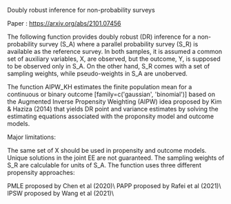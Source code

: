 Doubly robust inference for non-probability surveys 

Paper : https://arxiv.org/abs/2101.07456

The following function provides doubly robust (DR) inference for a non-probability survey (S_A) where a parallel probability survey (S_R) is available as the reference survey. In both samples, it is assumed a common set of auxiliary variables, X, are observed, but the outcome, Y, is supposed to be observed only in S_A. On the other hand, S_R comes with a set of sampling weights, while pseudo-weights in S_A are unoberved.

The function AIPW_KH estimates the finite population mean for a continuous or binary outcome [family=c('gaussian', 'binomial')] based on the Augmented Inverse Propensity Weighting (AIPW) idea proposed by Kim & Haziza (2014) that yields DR point and variance estimates by solving the estimating equations associated with the proponsity model and outcome models.

Major limitations:

The same set of X should be used in propensity and outcome models.
Unique solutions in the joint EE are not guaranteed.
The sampling weights of S_R are calculable for units of S_A.
The function uses three different propensity approaches:

PMLE proposed by Chen et al (2020)\\
PAPP proposed by Rafei et al (2021)\\
IPSW proposed by Wang et al (2021)\\
